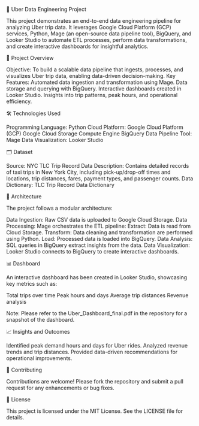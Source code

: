 🚖 Uber Data Engineering Project

This project demonstrates an end-to-end data engineering pipeline for analyzing Uber trip data. 
It leverages Google Cloud Platform (GCP) services, Python, Mage (an open-source data pipeline tool), BigQuery, and Looker Studio to automate ETL processes, perform data transformations, and create interactive dashboards for insightful analytics.


📌 Project Overview

Objective: To build a scalable data pipeline that ingests, processes, and visualizes Uber trip data, enabling data-driven decision-making.
Key Features:
Automated data ingestion and transformation using Mage.
Data storage and querying with BigQuery.
Interactive dashboards created in Looker Studio.
Insights into trip patterns, peak hours, and operational efficiency.

🛠️ Technologies Used

Programming Language: Python
Cloud Platform: Google Cloud Platform (GCP)
Google Cloud Storage
Compute Engine
BigQuery
Data Pipeline Tool: Mage
Data Visualization: Looker Studio

🗂️ Dataset

Source: NYC TLC Trip Record Data
Description: Contains detailed records of taxi trips in New York City, including pick-up/drop-off times and locations, trip distances, fares, payment types, and passenger counts.
Data Dictionary: TLC Trip Record Data Dictionary

🧱 Architecture

The project follows a modular architecture:

Data Ingestion:
Raw CSV data is uploaded to Google Cloud Storage.
Data Processing:
Mage orchestrates the ETL pipeline:
Extract: Data is read from Cloud Storage.
Transform: Data cleaning and transformation are performed using Python.
Load: Processed data is loaded into BigQuery.
Data Analysis:
SQL queries in BigQuery extract insights from the data.
Data Visualization:
Looker Studio connects to BigQuery to create interactive dashboards.

📊 Dashboard

An interactive dashboard has been created in Looker Studio, showcasing key metrics such as:

Total trips over time
Peak hours and days
Average trip distances
Revenue analysis

Note: Please refer to the Uber_Dashboard_final.pdf in the repository for a snapshot of the dashboard.


📈 Insights and Outcomes

Identified peak demand hours and days for Uber rides.
Analyzed revenue trends and trip distances.
Provided data-driven recommendations for operational improvements.

🤝 Contributing

Contributions are welcome! Please fork the repository and submit a pull request for any enhancements or bug fixes.

📄 License

This project is licensed under the MIT License. See the LICENSE file for details.


